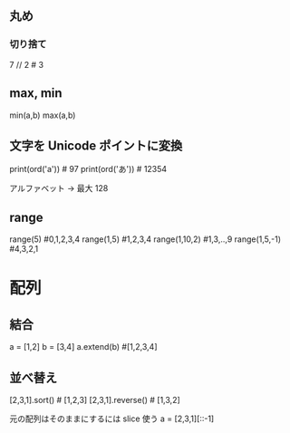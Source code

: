 ## 丸め

### 切り捨て

7 // 2 # 3

## max, min

min(a,b)
max(a,b)

## 文字を Unicode ポイントに変換

print(ord('a')) # 97
print(ord('あ')) # 12354

アルファベット → 最大 128

## range

range(5) #0,1,2,3,4
range(1,5) #1,2,3,4
range(1,10,2) #1,3,..,9
range(1,5,-1) #4,3,2,1

# 配列

## 結合

a = [1,2]
b = [3,4]
a.extend(b) #[1,2,3,4]

## 並べ替え

[2,3,1].sort() # [1,2,3]
[2,3,1].reverse() # [1,3,2]

元の配列はそのままにするには slice 使う
a = [2,3,1][::-1]
